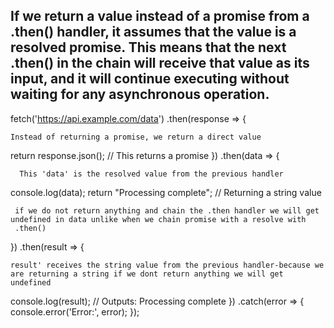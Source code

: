 ## If we return a value instead of a promise from a .then() handler, it assumes that the value is a resolved promise. This means that the next .then() in the chain will receive that value as its input, and it will continue executing without waiting for any asynchronous operation.

fetch('https://api.example.com/data')
  .then(response => {
  
    Instead of returning a promise, we return a direct value
    
   return response.json(); // This returns a promise
  })
  .then(data => {

      This 'data' is the resolved value from the previous handler
  console.log(data);
  return "Processing complete"; // Returning a string value
    
     if we do not return anything and chain the .then handler we will get undefined in data unlike when we chain promise with a resolve with  
     .then()
  })
  .then(result => {

    result' receives the string value from the previous handler-because we are returning a string if we dont return anything we will get 
    undefined
  console.log(result); // Outputs: Processing complete
  })
  .catch(error => {
    console.error('Error:', error);
  });
